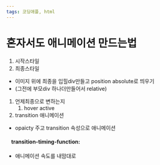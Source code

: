 ```yaml
---
tags: 코딩애플, html
---
```

# 혼자서도 애니메이션 만드는법


1. 시작스타일
2. 최종스타일

- 이미지 위에 최종을 입힐div만들고 position absolute로 띄우기
- (그전에 부모div 하나더만들어서 relative)

1. 언제최종으로 변하는지
	1. hover active
2. transition 애니메이션
- opaicty 주고 transition 속성으로 애니메이션

####     transition-timing-function:

- 애니메이션 속도를 내맘대로





